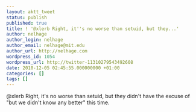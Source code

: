 ```yaml
---
layout: aktt_tweet
status: publish
published: true
title: ! '@xlerb Right, it''s no worse than setuid, but they...'
author: nelhage
author_login: nelhage
author_email: nelhage@mit.edu
author_url: http://nelhage.com
wordpress_id: 1054
wordpress_url: http://twitter-11310279543492608
date: 2010-12-05 02:45:55.000000000 +01:00
categories: []
tags: []
---
```

@xlerb Right, it's no worse than setuid, but they didn't have the excuse of "but we didn't know any better" this time.
